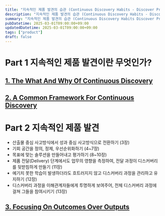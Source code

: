 ```yaml
---
title: "지속적인 제품 발견의 습관 (Continuous Discovery Habits - Discover Products that Create Customer Value and Business Value) - 정리중 (WIP)"
description: "지속적인 제품 발견의 습관 (Continuous Discovery Habits - Discover Products that Create Customer Value and Business Value) - 정리중 (WIP)"
summary: "지속적인 제품 발견의 습관 (Continuous Discovery Habits Discover Products that Create Customer Value and Business Value) 정리중 (WIP) Part 1 지속적인 제품 발견이란 무엇인가? 1. The What And..."
pubDatetime: 2025-03-01T09:00:00+09:00
updatedDatetime: 2025-03-01T09:00:00+09:00
tags: ["product"]
draft: false
---
```


# Part 1 지속적인 제품 발견이란 무엇인가?

## [1. The What And Why Of Continuous Discovery](1.%20The%20What%20And%20Why%20Of%20Continuous%20Discovery.md)

## [2. A Common Framework For Continuous Discovery](2.%20A%20Common%20Framework%20For%20Continuous%20Discovery.md)

# Part 2 지속적인 제품 발견

- 산출물 중심 사고방식에서 성과 중심 사고방식으로 전환하기 (3장)
- 기회 공간을 정의, 정제, 우선순위화하기 (4~7장)
- 목표에 맞는 솔루션을 만들어내고 평가하기 (8~10장)
- 제품 전달(Delivery) 단계에서도 업무의 영향을 측정하여, 전달 과정이 디스커버리를 뒷받침하게 만들기 (11장)
- 예기치 못한 학습이 발생하더라도 흐트러지지 않고 디스커버리 과정을 관리하고 유지하기 (12장)
- 디스커버리 과정을 이해관계자들에게 투명하게 보여주어, 전체 디스커버리 과정에 걸쳐 그들을 참여시키기 (13장)

## [3. Focusing On Outcomes Over Outputs](3.%20Focusing%20On%20Outcomes%20Over%20Outputs.md)
